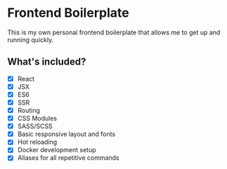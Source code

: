 # Frontend Boilerplate

This is my own personal frontend boilerplate that allows me to get up and running quickly.

## What's included?

- [x] React
- [x] JSX
- [x] ES6
- [x] SSR
- [x] Routing
- [x] CSS Modules
- [X] SASS/SCSS
- [x] Basic responsive layout and fonts
- [x] Hot reloading
- [x] Docker development setup
- [x] Aliases for all repetitive commands
